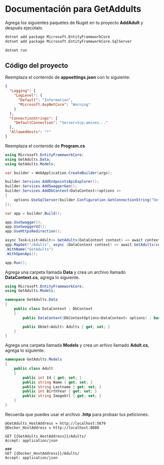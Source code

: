 # Documentación para GetAddults

Agrega los siguientes paquetes de Nuget en tu proyecto **AddAdult** y después ejecútalo.

```bash
dotnet add package Microsoft.EntityFrameworkCore
dotnet add package Microsoft.EntityFrameworkCore.SqlServer

dotnet run
```

## Código del proyecto

Reemplaza el contenido de **appsettings.json** con lo siguiente:

```json
{
  "Logging": {
    "LogLevel": {
      "Default": "Information",
      "Microsoft.AspNetCore": "Warning"
    }
  },
  "ConnectionStrings": {
    "DefaultConnection": "Server=tcp:amines..."
  },
  "AllowedHosts": "*"
}
```

Reemplaza el contenido de **Program.cs**

```csharp
using Microsoft.EntityFrameworkCore;
using GetAdults.Data;
using GetAdults.Models;

var builder = WebApplication.CreateBuilder(args);

builder.Services.AddEndpointsApiExplorer();
builder.Services.AddSwaggerGen();
builder.Services.AddDbContext<DataContext>(options =>
{
    options.UseSqlServer(builder.Configuration.GetConnectionString("DefaultConnection"));
});

var app = builder.Build();

app.UseSwagger();
app.UseSwaggerUI();
app.UseHttpsRedirection();

async Task<List<Adult>> GetAdults(DataContext context) => await context.Adults.ToListAsync();
app.MapGet("/Adults", async (DataContext context) => await GetAdults(context))
.WithName("GetAdults")
.WithOpenApi();

app.Run();
```

Agrega una carpeta llamada **Data** y crea un archivo llamado **DataContext.cs**, agrega lo siguiente.

```csharp
using Microsoft.EntityFrameworkCore;
using GetAdults.Models;

namespace GetAdults.Data
{
    public class DataContext : DbContext
    {
        public DataContext(DbContextOptions<DataContext> options) : base(options) { }

        public DbSet<Adult> Adults { get; set; }
    }
}
```

Agrega una carpeta llamada **Models** y crea un arhivo llamado **Adult.cs**, agrega lo siguiente.

```csharp
namespace GetAdults.Models
{
    public class Adult
    {
        public int Id { get; set; }
        public string Name { get; set; }
        public string Lastname { get; set; }
        public int BirthYear { get; set; }
        public string ImageUrl { get; set; }
    }
}
```

Recuerda que puedes usar el archivo **.http** para probasr tus peticiones.

```http
@GetAdults_HostAddress = http://localhost:5079
@Docker_HostAddress = http://localhost:8080

GET {{GetAdults_HostAddress}}/Adults/
Accept: application/json

###
GET {{Docker_HostAddress}}/Adults/
Accept: application/json
```
